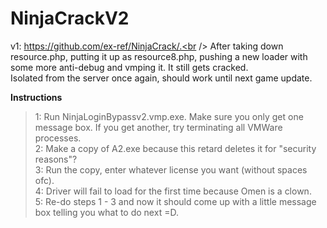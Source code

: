 # NinjaCrackV2

v1: https://github.com/ex-ref/NinjaCrack/.<br />
After taking down resource.php, putting it up as resource8.php, pushing a new loader with some more anti-debug and vmping it. It still gets cracked.<br />
Isolated from the server once again, should work until next game update.<br />

__Instructions__<br />
> 1: Run NinjaLoginBypassv2.vmp.exe. Make sure you only get one message box. If you get another, try terminating all VMWare processes.<br />
> 2: Make a copy of A2.exe because this retard deletes it for "security reasons"?<br />
> 3: Run the copy, enter whatever license you want (without spaces ofc).<br />
> 4: Driver will fail to load for the first time because Omen is a clown.<br />
> 5: Re-do steps 1 - 3 and now it should come up with a little message box telling you what to do next =D.
